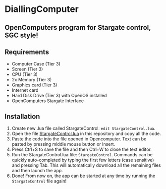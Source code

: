 # DiallingComputer
## OpenComputers program for Stargate control, SGC style!

## Requirements
* Computer Case (Tier 3)
* Screen (Tier 3)
* CPU (Tier 3)
* 2x Memory (Tier 3)
* Graphics card (Tier 3)
* Internet card
* Hard Disk Drive (Tier 3) with OpenOS installed
* OpenComputers Stargate Interface

## Installation
1. Create new .lua file called StargateControl: `edit StargateControl.lua`.
2. Open the file [StargateControl.lua](https://raw.githubusercontent.com/OneDayStudios/DiallingComputer/master/StargateControl.lua) in this repository and copy all the code.
3. Paste the code into the file opened in Opencomputer. Text can be pasted by pressing middle mouse button or Insert.
4. Press Ctrl+S to save the file and then Ctrl+W to close the text editor.
5. Run the StargateControl.lua file: `StargateControl`. Commands can be quickly auto-completed by typing the first few letters (case sensitive) and pressing Tab. This will automatically download all the remaining files and then launch the app.
6. Done! From now on, the app can be started at any time by running the `StargateControl` file again!
